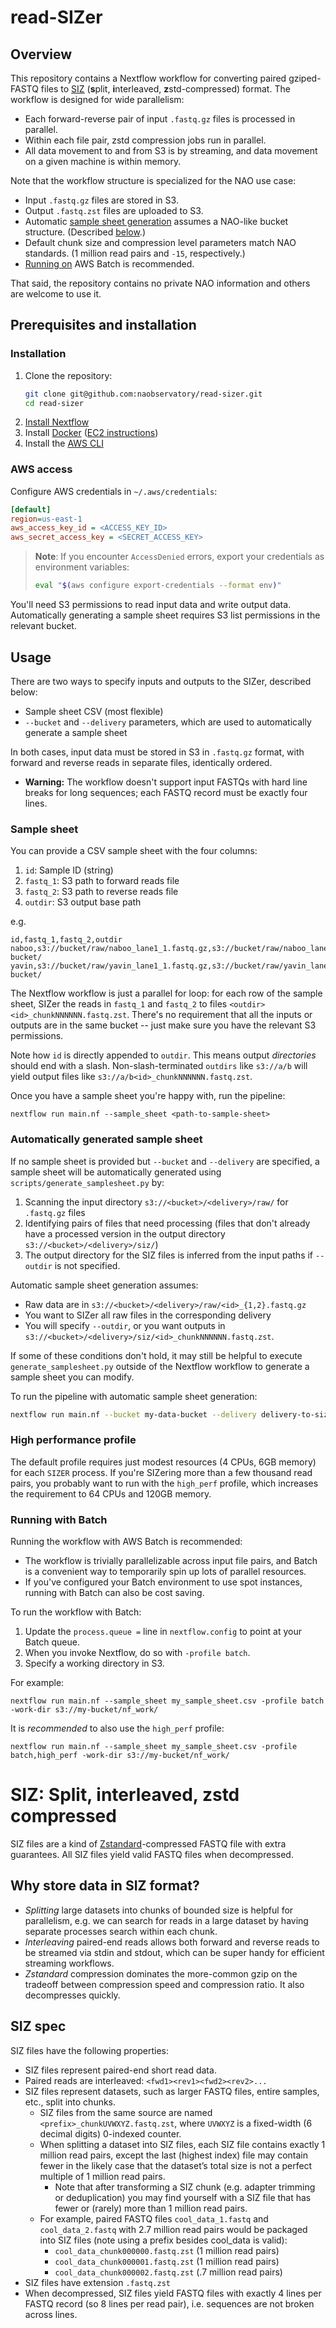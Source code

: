 # read-SIZer

## Overview

This repository contains a Nextflow workflow for converting paired gziped-FASTQ files to [SIZ](#siz-spec) (**s**plit, **i**nterleaved, **z**std-compressed) format. The workflow is designed for wide parallelism:
* Each forward-reverse pair of input `.fastq.gz` files is processed in parallel.
* Within each file pair, zstd compression jobs run in parallel.
* All data movement to and from S3 is by streaming, and data movement on a given machine is within memory.

Note that the workflow structure is specialized for the NAO use case:
* Input `.fastq.gz` files are stored in S3.
* Output `.fastq.zst` files are uploaded to S3.
* Automatic [sample sheet generation](#automatically-generated-sample-sheet) assumes a NAO-like bucket structure. (Described [below](#automatically-generated-sample-sheet).)
* Default chunk size and compression level parameters match NAO standards. (1 million read pairs and `-15`, respectively.)
* [Running on](#running-with-batch) AWS Batch is recommended.

That said, the repository contains no private NAO information and others are welcome to use it.

## Prerequisites and installation

### Installation

1. Clone the repository:
    ```bash
    git clone git@github.com:naobservatory/read-sizer.git
    cd read-sizer
    ```
2. [Install Nextflow](https://www.nextflow.io/docs/latest/install.html)
3. Install [Docker](https://docs.docker.com/engine/install/) ([EC2 instructions](https://docs.aws.amazon.com/serverless-application-model/latest/developerguide/install-docker.html))
4. Install the [AWS CLI](https://docs.aws.amazon.com/cli/latest/userguide/getting-started-install.html)

### AWS access

Configure AWS credentials in `~/.aws/credentials`:

```ini
[default]
region=us-east-1
aws_access_key_id = <ACCESS_KEY_ID>
aws_secret_access_key = <SECRET_ACCESS_KEY>
```

> **Note**: If you encounter `AccessDenied` errors, export your credentials as environment variables:
> ```bash
> eval "$(aws configure export-credentials --format env)"
> ```

You'll need S3 permissions to read input data and write output data. Automatically generating a sample sheet requires S3 list permissions in the relevant bucket.

## Usage

There are two ways to specify inputs and outputs to the SIZer, described below:
* Sample sheet CSV (most flexible)
* `--bucket` and `--delivery` parameters, which are used to automatically generate a sample sheet

In both cases, input data must be stored in S3 in `.fastq.gz` format, with forward and reverse reads in separate files, identically ordered.
* **Warning:** The workflow doesn't support input FASTQs with hard line breaks for long sequences; each FASTQ record must be exactly four lines.

### Sample sheet

You can provide a CSV sample sheet with the four columns:
1. `id`: Sample ID (string)
2. `fastq_1`: S3 path to forward reads file
3. `fastq_2`: S3 path to reverse reads file
4. `outdir`: S3 output base path

e.g.
```csv
id,fastq_1,fastq_2,outdir
naboo,s3://bucket/raw/naboo_lane1_1.fastq.gz,s3://bucket/raw/naboo_lane1_2.fastq.gz,s3://output-bucket/
yavin,s3://bucket/raw/yavin_lane1_1.fastq.gz,s3://bucket/raw/yavin_lane1_2.fastq.gz,s3://output-bucket/
```
The Nextflow workflow is just a parallel for loop: for each row of the sample sheet, SIZer the reads in `fastq_1` and `fastq_2` to files `<outdir><id>_chunkNNNNNN.fastq.zst`.
There's no requirement that all the inputs or outputs are in the same bucket -- just make sure you have the relevant S3 permissions.

Note how `id` is directly appended to `outdir`. This means output _directories_ should end with a slash. Non-slash-terminated `outdirs` like `s3://a/b` will yield output files like `s3://a/b<id>_chunkNNNNNN.fastq.zst`.


Once you have a sample sheet you're happy with, run the pipeline:
```
nextflow run main.nf --sample_sheet <path-to-sample-sheet>
```

### Automatically generated sample sheet

If no sample sheet is provided but `--bucket` and `--delivery` are specified, a sample sheet will be automatically generated using `scripts/generate_samplesheet.py` by:
1. Scanning the input directory `s3://<bucket>/<delivery>/raw/` for `.fastq.gz` files
2. Identifying pairs of files that need processing (files that don't already have a processed version in the output directory `s3://<bucket>/<delivery>/siz/`)
3. The output directory for the SIZ files is inferred from the input paths if `--outdir` is not specified.

Automatic sample sheet generation assumes:
* Raw data are in `s3://<bucket>/<delivery>/raw/<id>_{1,2}.fastq.gz`
* You want to SIZer all raw files in the corresponding delivery
* You will specify `--outdir`, or you want outputs in `s3://<bucket>/<delivery>/siz/<id>_chunkNNNNNN.fastq.zst`.

If some of these conditions don't hold, it may still be helpful to execute `generate_samplesheet.py` outside of the Nextflow workflow to generate a sample sheet you can modify.

To run the pipeline with automatic sample sheet generation:
```bash
nextflow run main.nf --bucket my-data-bucket --delivery delivery-to-siz
```

### High performance profile

The default profile requires just modest resources (4 CPUs, 6GB memory) for each `SIZER` process. If you're SIZering more than a few thousand read pairs, you probably want to run with the `high_perf` profile, which increases the requirement to 64 CPUs and 120GB memory.

### Running with Batch

Running the workflow with AWS Batch is recommended:
* The workflow is trivially parallelizable across input file pairs, and Batch is a convenient way to temporarily spin up lots of parallel resources.
* If you've configured your Batch environment to use spot instances, running with Batch can also be cost saving.

To run the workflow with Batch:
1. Update the `process.queue =` line in `nextflow.config` to point at your Batch queue.
2. When you invoke Nextflow, do so with `-profile batch`.
3. Specify a working directory in S3.

For example:
```
nextflow run main.nf --sample_sheet my_sample_sheet.csv -profile batch -work-dir s3://my-bucket/nf_work/
```

It is _recommended_ to also use the `high_perf` profile:
```
nextflow run main.nf --sample_sheet my_sample_sheet.csv -profile batch,high_perf -work-dir s3://my-bucket/nf_work/
```


# SIZ: **S**plit, **i**nterleaved, **z**std compressed

SIZ files are a kind of [Zstandard](https://facebook.github.io/zstd/)\-compressed FASTQ file with extra guarantees. All SIZ files yield valid FASTQ files when decompressed. 

## Why store data in SIZ format?
* _Splitting_ large datasets into chunks of bounded size is helpful for parallelism, e.g. we can search for reads in a large dataset by having separate processes search within each chunk.
* _Interleaving_ paired-end reads allows both forward and reverse reads to be streamed via stdin and stdout, which can be super handy for efficient streaming workflows.
* _Zstandard_ compression dominates the more-common gzip on the tradeoff between compression speed and compression ratio. It also decompresses quickly.

## SIZ spec

SIZ files have the following properties:

* SIZ files represent paired-end short read data.
* Paired reads are interleaved: `<fwd1><rev1><fwd2><rev2>...`
* SIZ files represent datasets, such as larger FASTQ files, entire samples, etc., split into chunks.
  * SIZ files from the same source are named `<prefix>_chunkUVWXYZ.fastq.zst`, where `UVWXYZ` is a fixed-width (6 decimal digits) 0-indexed counter.
  * When splitting a dataset into SIZ files, each SIZ file contains exactly 1 million read pairs, except the last (highest index) file may contain fewer in the likely case that the dataset’s total size is not a perfect multiple of 1 million read pairs.
    * Note that after transforming a SIZ chunk (e.g. adapter trimming or deduplication) you may find yourself with a SIZ file that has fewer or (rarely) more than 1 million read pairs.
  * For example, paired FASTQ files `cool_data_1.fastq` and `cool_data_2.fastq` with 2.7 million read pairs would be packaged into SIZ files (note using a prefix besides cool\_data is valid):
    * `cool_data_chunk000000.fastq.zst` (1 million read pairs)
    * `cool_data_chunk000001.fastq.zst` (1 million read pairs)
    * `cool_data_chunk000002.fastq.zst` (.7 million read pairs)
* SIZ files have extension `.fastq.zst`
* When decompressed, SIZ files yield FASTQ files with exactly 4 lines per FASTQ record (so 8 lines per read pair), i.e. sequences are not broken across lines.